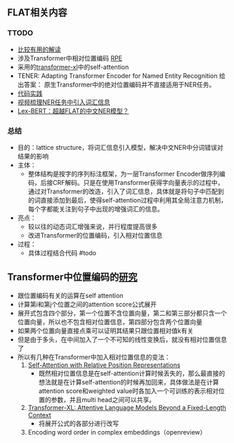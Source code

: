 ## FLAT相关内容
### TTODO
- [比较有用的解读](https://zhuanlan.zhihu.com/p/362349210)
- 涉及Transformer中相对位置编码 [RPE](https://zhuanlan.zhihu.com/p/105001610)
- 采用的[transformer-xl](https://zhuanlan.zhihu.com/p/84159401)中的self-attention
- TENER: Adapting Transformer Encoder for Named Entity Recognition 给出答案： 原生Transformer中的绝对位置编码并不直接适用于NER任务。
- [代码实践](https://zhuanlan.zhihu.com/p/391560782)
- [视频梳理NER任务中引入词汇信息](https://link.zhihu.com/?target=https%3A//b23.tv/kVlK7e)
- [Lex-BERT：超越FLAT的中文NER模型？](https://zhuanlan.zhihu.com/p/343231764)

### 总结
- 目的：lattice structure，将词汇信息引入模型，解决中文NER中分词错误对结果的影响
- 主体：
	- 整体结构是按字的序列标注框架，为一层Transformer Encoder做序列编码，后接CRF解码。只是在使用Transformer获得字向量表示的过程中，通过对Transformer的改造，引入了词汇信息，具体就是将句子中匹配到的词直接添加到最后，使得self-attention过程中利用其全局注意力机制，每个字都能关注到句子中出现的增强词汇的信息。
- 亮点：
	- 较以往的动态词汇增强来说，并行程度提高很多
	- 改进Transformer的位置编码，引入相对位置信息
- 过程：
	- 具体过程结合代码 #todo


## Transformer中位置编码的[研究](https://zhuanlan.zhihu.com/p/105001610)
- 跟位置编码有关的运算在self attention
- 计算第i和第j个位置之间的attention score公式展开
- 展开式包含四个部分，第一个位置不含位置向量，第二和第三部分都只含一个位置向量，所以也不包含相对位置信息，第四部分包含两个位置向量
- 如果两个位置向量直接点乘可以证明其结果只跟位置相对值k有关
- 但是由于多头，在中间加入了一个不可知的线性变换后，就没有相对位置信息了
- 所以有几种在Transformer中加入相对位置信息的变法：
	1. [Self-Attention with Relative Position Representations](https://link.zhihu.com/?target=https%3A//arxiv.org/pdf/1803.02155.pdf)
		- 既然相对位置信息是在self-attention计算时候丢失的，那么最直接的想法就是在计算self-attention的时候再加回来，具体做法是在计算attention score和weighted value时各加入一个可训练的表示相对位置的参数，并且multi head之间可以共享。
	2. [Transformer-XL: Attentive Language Models Beyond a Fixed-Length Context](https://link.zhihu.com/?target=https%3A//arxiv.org/pdf/1901.02860.pdf)
		- 将展开公式的各部分进行改写
	3. Encoding word order in complex embeddings（openreview）
